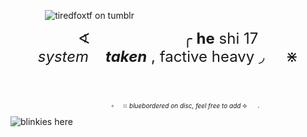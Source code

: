  ‎ ‎ ‎ ‎ ‎ ‎  ‎ ‎ ‎ ‎ ‎ ‎ ‎  ‎  ![tiredfoxtf on tumblr](https://i.postimg.cc/vT8Z9sHR/17416303312183894-1.png)

<font size="5">  <p style="text-align: center;">∢‎  ‎   ‎ ‎ ‎ ‎ ‎ ‎ ‎ ‎ ‎ ‎ ‎ ‎ ‎ ‎ ‎ ‎   ‎ ‎ ‎ ‎ ‎ ‎ ‎ ‎ ‎ ‎ ‎ ‎ ‎ ‎ ‎ ‎ ‎  ‎  ‎ ‎ ‎ ‎  ‎    ‎ ╭ **he**  shi      17  
 ‎  ‎   ‎ ‎ ‎ ‎ ‎ ‎ ‎ ‎ ‎ ‎ ‎ ‎ ‎ ‎ ‎  ‎   ‎ ‎ ‎ ‎ ‎ ‎ ‎ ‎ ‎ ‎ ‎   ‎    *system*   ‎  ‎ ‎ 
 ___taken___ , factive heavy ◞ ‎  ‎  ‎  ‎  ‎    ‎  ‎  ‎  ‎   ‎  ‎  ‎  ‎  ‎  ‎ ‎  ‎⋇ </p> </font> ‎ ‎  ‎  ‎
  ‎ ‎ ‎ ‎ ‎ ‎ ‎  
 ‎ ‎ ‎ ‎ ‎ ‎ ‎   ‎ ‎ ‎ ‎  ‎ ‎ ‎ ‎ ‎ ‎ ‎   ‎  ‎ ‎ ‎ ‎ ‎ ‎ ‎   ‎ ‎ ‎ ‎ ‎ ‎ ‎   ‎ ‎ ‎ ‎ ‎ ‎ ‎   ‎ ‎ ‎ ‎ ‎ ‎ ‎   ‎ ‎ ‎ ‎ ‎ ‎ ‎   ‎ ‎ ‎ ‎ ‎ ‎ ‎  ‎ ‎ ‎ ‎ ‎ ‎  ‎ ‎ ‎  <font size="1"><p style="text-align: center;"> ‎ ‎ ‎ ‎ ‎ ‎ ‎‎ ‎ ‎  ‎ ‎ ‎ ‎ ‎  ‎ ‎ ‎ ‎ ‎ ‎‎ ‎𝆡 ‎ ‎ ‎ ‎ ⯏ *bluebordered on disc, feel free to add* ⯎   ‎ ‎ 
‎ ‎ ‎ ‎𝆹</p> </font>
![blinkies here](https://github.com/fugopnnacotta/boaatboys/issues/1#issue-2908241446)
